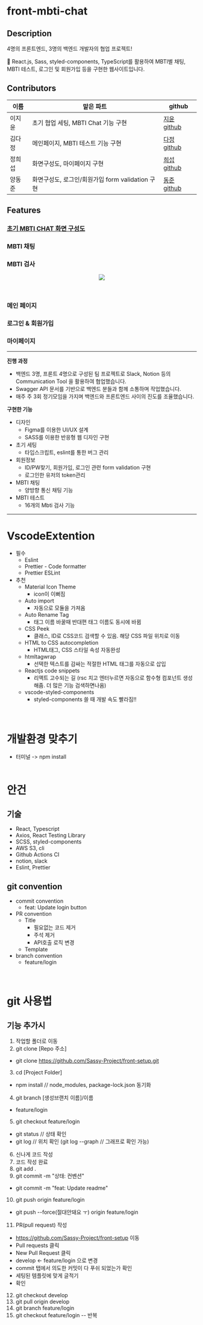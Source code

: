 # front-mbti-chat

## Description
4명의 프론트엔드, 3명의 백엔드 개발자의 협업 프로젝트!

💬 React.js, Sass, styled-components, TypeScript를 활용하여 MBTI별 채팅, MBTI 테스트, 로그인 및 회원가입 등을 구현한 웹사이트입니다. 

## Contributors
|이름|맡은 파트|github|
|---|---|---|
|이지윤|초기 협업 세팅, MBTI Chat 기능 구현 |[지윤 github](https://github.com/1yoouoo)|
|김다정|메인페이지, MBTI 테스트 기능 구현 |[다정 github](https://github.com/danakim530)|
|정희섭|화면구성도, 마이페이지 구현 |[희섭 github](https://github.com/Eriniss)|
|양동준|화면구성도, 로그인/회원가입 form validation 구현 |[동준 github](https://github.com/dongjoonyang)|

## Features
### [초기 MBTI CHAT 화면 구성도](https://www.figma.com/file/D0NYPYYg1owUOKOQZPiCwx/Project-Ssasy?node-id=0-1&t=g00ya5lGmWJtwgqf-0)

### MBTI 채팅 

### MBTI 검사

<p align="center">
  <img src="https://user-images.githubusercontent.com/124070996/236615668-35f5921e-395d-425e-adf0-05fc38d633f5.gif"/>
</p>
<br/>

### 메인 페이지

### 로그인 & 회원가입

### 마이페이지

___
**진행 과정**
- 백엔드 3명, 프론트 4명으로 구성된 팀 프로젝트로 Slack, Notion 등의 Communication Tool 을 활용하여 협업했습니다.
- Swagger API 문서를 기반으로 백엔드 분들과 함께 소통하며 작업했습니다.
- 매주 주 3회 정기모임을 가지며 백엔드와 프론트엔드 사이의 진도를 조율했습니다.

**구현한 기능** 
- 디자인
  - Figma를 이용한 UI/UX 설계 
  - SASS를 이용한 반응형 웹 디자인 구현
- 초기 세팅
  - 타입스크립트, eslint를 통한 버그 관리
- 회원정보
  - ID/PW찾기, 회원가입, 로그인 관련 form validation 구현
  - 로그인한 유저의 token관리
- MBTI 채팅 
  - 양방향 통신 채팅 기능
- MBTI 테스트 
  - 16개의 Mbti 검사 기능


___
# VscodeExtention
- 필수
  - Eslint
  - Prettier - Code formatter
  - Prettier ESLint
- 추천
  - Material Icon Theme
    - icon이 이뻐짐
  - Auto import
    - 자동으로 모듈을 가져옴
  - Auto Rename Tag
    - 태그 이름 바꿀때 반대편 태그 이름도 동시에 바뀜
  - CSS Peek
    - 클래스, ID로 CSS코드 검색할 수 있음. 해당 CSS 파일 위치로 이동
  - HTML to CSS autocompletion
    - HTML태그, CSS 스타일 속성 자동완성
  - htmltagwrap
    - 선택한 텍스트를 감싸는 적절한 HTML 태그를 자동으로 삽입
  - Reactjs code snippets
    - 리액트 고수되는 길 (rsc 치고 엔터누르면 자동으로 함수형 컴포넌트 생성해줌. 더 많은 기능 검색하면나옴)
  - vscode-styled-components
    - styled-components 쓸 때 개발 속도 빨라짐!!
  <br />
  <br />

# 개발환경 맞추기

- 터미널 -> npm install
  <br/>
  <br/>
# 안건

## 기술
 - React, Typescript
 - Axios, React Testing Library
 - SCSS, styled-components
 - AWS S3, cli
 - Github Actions CI
 - notion, slack
 - Eslint, Prettier

## git convention
- commit convention
  - feat: Update login button
- PR convention
  - Title
      - 필요없는 코드 제거
      - 주석 제거
      - API호출 로직 변경
  - Template
- branch convention
  - feature/login
  <br/>
  <br/>
# git 사용법
## 기능 추가시
1. 작업할 폴더로 이동
2. git clone [Repo 주소]
  - git clone https://github.com/Sassy-Project/front-setup.git
3. cd [Project Folder]
  - npm install // node_modules, package-lock.json 동기화
4. git branch [생성브랜치 이름]/이름
  - feature/login
5. git checkout feature/login
  - git status // 상태 확인
  - git log // 위치 확인 (git log --graph // 그래프로 확인 가능)
6. 신나게 코드 작성
7. 코드 작성 완료
8. git add .
9. git commit -m "상태: 컨벤션"
  - git commit -m "feat: Update readme"
10. git push origin feature/login
  - git push --force(절대안돼요 ㅜ) origin feature/login 
11. PR(pull request) 작성
  - https://github.com/Sassy-Project/front-setup 이동
  - Pull requests 클릭
  - New Pull Request 클릭
  - develop <- feature/login 으로 변경
  - commit 탭에서 의도한 커밋이 다 푸쉬 되었는가 확인
  - 세팅된 템플릿에 맞게 글적기
  - 확인
12. git checkout develop
13. git pull origin develop
14. git branch feature/login
15. git checkout feature/login -- 반복
